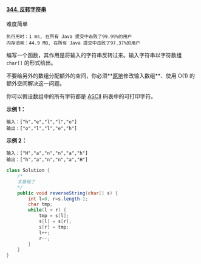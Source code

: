 #### [344. 反转字符串](https://leetcode-cn.com/problems/reverse-string/)

难度简单

```
执行用时：1 ms, 在所有 Java 提交中击败了99.99%的用户
内存消耗：44.9 MB, 在所有 Java 提交中击败了97.37%的用户
```



编写一个函数，其作用是将输入的字符串反转过来。输入字符串以字符数组 `char[]` 的形式给出。

不要给另外的数组分配额外的空间，你必须**[原地](https://baike.baidu.com/item/原地算法)修改输入数组**、使用 O(1) 的额外空间解决这一问题。

你可以假设数组中的所有字符都是 [ASCII](https://baike.baidu.com/item/ASCII) 码表中的可打印字符。

 

**示例 1：**

```
输入：["h","e","l","l","o"]
输出：["o","l","l","e","h"]
```

**示例 2：**

```
输入：["H","a","n","n","a","h"]
输出：["h","a","n","n","a","H"]
```



```java
class Solution {
    /*
    太基础了
    */
    public void reverseString(char[] s) {
        int l=0, r=s.length-1;
        char tmp;
        while(l < r) {
            tmp = s[l];
            s[l] = s[r];
            s[r] = tmp;
            l++;
            r--;
        }
    }
}
```

